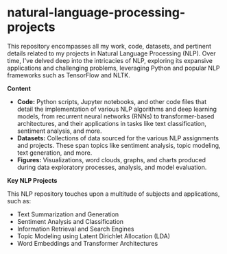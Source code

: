 # natural-language-processing-projects

This repository encompasses all my work, code, datasets, and pertinent details related to my projects in Natural Language Processing (NLP). Over time, I've delved deep into the intricacies of NLP, exploring its expansive applications 
and challenging problems, leveraging Python and popular NLP frameworks such as TensorFlow and NLTK.

**Content**
- **Code:** Python scripts, Jupyter notebooks, and other code files that detail the implementation of various NLP algorithms and deep learning models, from recurrent neural networks (RNNs) to transformer-based architectures, and their
applications in tasks like text classification, sentiment analysis, and more.
- **Datasets:** Collections of data sourced for the various NLP assignments and projects. These span topics like sentiment analysis, topic modeling, text generation, and more.
- **Figures:** Visualizations, word clouds, graphs, and charts produced during data exploratory processes, analysis, and model evaluation.

**Key NLP Projects**

This NLP repository touches upon a multitude of subjects and applications, such as:

- Text Summarization and Generation
- Sentiment Analysis and Classification
- Information Retrieval and Search Engines
- Topic Modeling using Latent Dirichlet Allocation (LDA)
- Word Embeddings and Transformer Architectures

